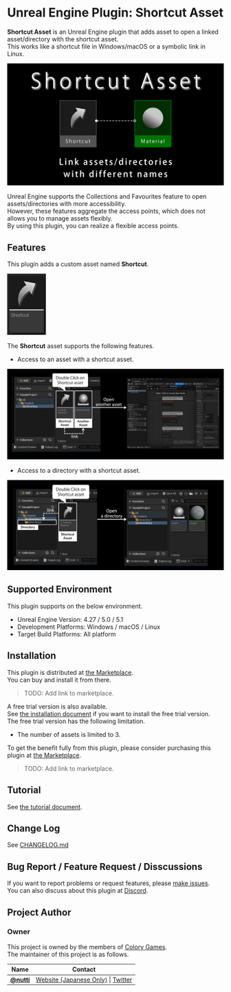 # Unreal Engine Plugin: Shortcut Asset

**Shortcut Asset** is an Unreal Engine plugin that adds asset to open a linked asset/directory with the shortcut asset.  
This works like a shortcut file in Windows/macOS or a symbolic link in Linux.

![Shortcut Asset Thumbnail](docs/images/shortcut_asset_thumbnail.png)

Unreal Engine supports the Collections and Favourites feature to open assets/directories with more accessibility.  
However, these features aggregate the access points, which does not allows you to manage assets flexibly.  
By using this plugin, you can realize a flexible access points.

## Features

This plugin adds a custom asset named **Shortcut**.

![Shortcut Asset File](docs/images/shortcut_asset_file.png)

The **Shortcut** asset supports the following features.

* Access to an asset with a shortcut asset.

![Access to an asset with a shortcut asset](docs/images/access_to_asset.png)

* Access to a directory with a shortcut asset.

![Access to a directory with a shortcut asset](docs/images/access_to_directory.png)

## Supported Environment

This plugin supports on the below environment.

* Unreal Engine Version: 4.27 / 5.0 / 5.1
* Development Platforms: Windows / macOS / Linux
* Target Build Platforms: All platform

## Installation

This plugin is distributed at [the Marketplace]().  
You can buy and install it from there.

> TODO: Add link to marketplace.

A free trial version is also available.  
See [the installation document](docs/installation.md) if you want to install the free trial version.  
The free trial version has the following limitation.

* The number of assets is limited to 3.

To get the benefit fully from this plugin, please consider purchasing this plugin at [the Marketplace]().

> TODO: Add link to marketplace.

## Tutorial

See [the tutorial document](docs/tutorial.md).

## Change Log

See [CHANGELOG.md](CHANGELOG.md)

## Bug Report / Feature Request / Disscussions

If you want to report problems or request features, please [make issues](https://github.com/colory-games/UEPlugin-ShortcutAsset/issues).  
You can also discuss about this plugin at [Discord](https://discord.gg/F9cRxfAuJd).

## Project Author

### Owner

This project is owned by the members of [Colory Games](https://colory-games.net/).  
The maintainer of this project is as follows.

|Name|Contact|
|---|---|
|[**@nutti**](https://github.com/nutti)|[Website (Japanese Only)](https://colorful-pico.net/) \| [Twitter](https://twitter.com/nutti__)|
